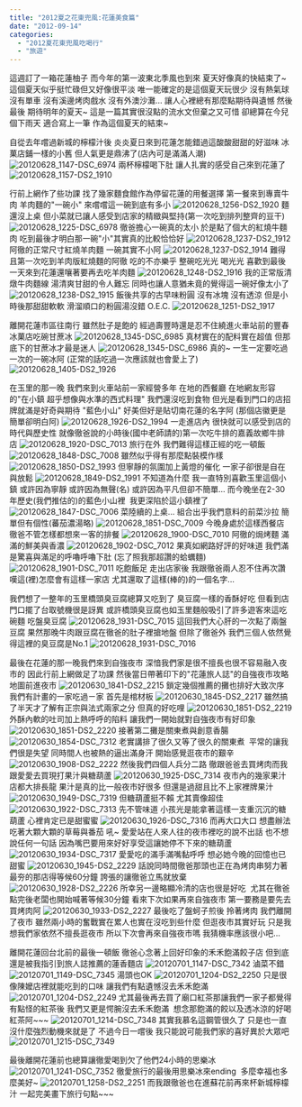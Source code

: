 ```yaml
---
title: "2012夏之花東兜風:花蓮美食篇"
date: "2012-09-14"
categories: 
  - "2012夏花東兜風吃喝行"
  - "旅遊"
---
```


這週訂了一箱花蓮柚子 而今年的第一波東北季風也到來 夏天好像真的快結束了~ 這個夏天似乎挺忙碌但又好像很平淡 唯一能確定的是這個夏天玩很少 沒有熱氣球 沒有單車 沒有溪邊烤肉戲水 沒有外澳沙灘... 讓人心裡總有那麼點期待與遺憾 然後 最後 期待明年的夏天~ 這是一篇其實很沒點的流水文但棄之又可惜 卻總算在今兒個下雨天 適合寫上一筆 作為這個夏天的結束~

自從去年嚐過新城的檸檬汁後 炎炎夏日來到花蓮怎能錯過這酸酸甜甜的好滋味 冰菓店鋪一樣的小舊 但人氣更是鼎沸了(店內可是滿滿人潮) ![20120628_1147-DSC_6974](images/7491439648_df3ac1f491.jpg) 兩杯檸檬喝下肚 讓人扎實的感受自己來到花蓮了 ![20120628_1157-DS2_1910](images/7491439172_4e69cc22a9.jpg) 

行前上網作了些功課 找了幾家麵食館作為停留花蓮的用餐選擇 第一餐來到專賣牛肉 羊肉麵的"一碗小" 來嚐嚐這一碗到底有多小 ![20120628_1256-DS2_1920](images/7491437016_d293694f2a.jpg) 麵還沒上桌 但小菜就已讓人感受到店家的精緻與堅持(第一次吃到排列整齊的豆干) ![20120628_1225-DSC_6978](images/7491438892_653956f1b5.jpg) 徹爸擔心一碗真的太小 於是點了個大的紅燒牛麵肉 吃到最後才明白那一碗"小"其實真的比較恰恰好 ![20120628_1237-DS2_1912](images/7491438450_1e446e4089.jpg) 阿徹的正常尺寸紅燒羊肉麵 一碗其實不小阿 ![20120628_1237-DS2_1914](images/7491438116_53271b8441.jpg) 難得且第一次吃到羊肉版紅燒麵的阿徹 吃的不亦樂乎 整碗吃光光 喝光光 喜歡到最後一天來到花蓮還嚷著要再去吃羊肉麵 ![20120628_1248-DS2_1916](images/7491437648_47d105137d.jpg) 我的正常版清燉牛肉麵線 湯清爽甘甜的令人難忘 同時也讓人意猶未竟的覺得這一碗好像太小了 ![20120628_1238-DS2_1915](images/7491437872_53bca9dc8f.jpg) 飯後共享的古早味粉圓 沒有冰塊 沒有透涼 但是小時後那甜甜軟軟 滑溜順口的粉圓湯沒錯 O.E.C. ![20120628_1251-DS2_1917](images/7491437332_3f81db816a.jpg)

離開花蓮市區往南行 雖然肚子是飽的 經過壽豐時還是忍不住繞進火車站前的豐春冰菓店吃碗甘蔗冰 ![20120628_1345-DSC_6985](images/7491436258_89f7c2b5c7.jpg) 真材實在的配料實在超值 但那底下的甘蔗冰才最是迷人 ![20120628_1345-DSC_6986](images/7491436006_e98019678d.jpg) 真的~ 一生一定要吃過一次的一碗冰阿 (正常的話吃過一次應該就也會愛上了) ![20120628_1405-DS2_1926](images/7491435472_9907180193.jpg)

在玉里的那一晚 我們來到火車站前一家經營多年 在地的西餐廳 在地網友形容的"在小鎮 超乎想像與水準的西式料理" 我們還沒吃到食物 但光是看到門口的店招牌就滿是好奇與期待 "藍色小山" 好美但好是貼切南花蓮的名字阿 (那個店徽更是簡單卻明白阿) ![20120628_1926-DS2_1994](images/7491424256_d4bfce3b0a.jpg) 一走進店內 很快就可以感受到店的時代與歷史性 就像徹爸說的小時後(國中老師請的)第一次吃牛排的嘉義故鄉牛排店 ![20120628_1920-DSC_7013](images/7491424564_9120088301.jpg) 旅行在外 我們難得這樣正經的吃一頓飯 ![20120628_1848-DSC_7008](images/7491426402_5af0672f3c.jpg) 雖然似乎得有那麼點裝模作樣 ![20120628_1850-DS2_1993](images/7491425830_f5daebed44.jpg) 但寧靜的氛圍加上黃燈的催化 一家子卻很是自在與放鬆 ![20120628_1849-DS2_1991](images/7491426032_9a230b4261.jpg) 不知道為什麼 我一直特別喜歡玉里這個小鎮 或許因為寧靜 或許因為無聲(名) 或許因為平凡但卻不簡單... 而今晚坐在2-30年歷史(我們推估的)的藍色小山裡  我更深陷於這小鎮裡了 ![20120628_1847-DSC_7006](images/7491426812_b17eb6892c.jpg) 菜陸續的上桌... 組合出乎我們意料的前菜沙拉 簡單但有個性(蕃茄濃湯略) ![20120628_1851-DSC_7009](images/7491425558_3a7d1229f5.jpg) 今晚身處於這樣西餐店 徹爸不管怎樣都想來一客的排餐 ![20120628_1900-DSC_7010](images/7491425364_e038e3597d.jpg) 阿徹的焗烤麵 滿滿的鮮美與香濃 ![20120628_1902-DSC_7012](images/7491424858_fa3d894c04.jpg) 果真如網路好評的好味道 我們滿是驚喜與滿足的呼嚕呼嚕下肚 (忘了照我那超讚的蛤蠣麵) ![20120628_1901-DSC_7011](images/7491425142_a3a8234e26.jpg) 吃飽飯足 走出店家後 我跟徹爸兩人忍不住再次讚嘆這(裡)怎麼會有這樣一家店 尤其還取了這樣(棒的)的一個名字...

我們想了一整年的玉里橋頭臭豆腐總算又吃到了 臭豆腐一樣的香酥好吃 但看到店門口擺了台取號機很是訝異 或許橋頭臭豆腐也如玉里麵般吸引了許多遊客來這吃碗麵 吃盤臭豆腐 ![20120628_1931-DSC_7015](images/7491424072_ac7d7894c2.jpg) 這回我們大心肝的一次點了兩盤豆腐 果然那晚牛肉跟豆腐在徹爸的肚子裡搶地盤 但除了徹爸外 我們三個人依然覺得這裡的臭豆腐是No.1 ![20120628_1931-DSC_7016](images/7491423834_6f368feece.jpg)

最後在花蓮的那一晚我們來到自強夜市 深愔我們家是很不擅長也很不容易融入夜市的 因此行前上網做足了功課 然後當日帶著印下的"花蓮旅人誌"的自強夜市攻略地圖前進夜市 ![20120630_1841-DS2_2215](images/7547006196_e1fc3488d1.jpg) 鎖定幾個推薦的攤也排好大致次序 我們有計畫的一家吃過ㄧ家 首先是棺材板 ![20120630_1845-DS2_2217](images/7547005696_d68e2c695c.jpg) 雖然搞了半天才了解有正宗與法式兩家之分 但真的好吃哩 ![20120630_1851-DS2_2219](images/7547005498_65b575d752.jpg) 外酥內軟的吐司加上熱呼呼的陷料 讓我們一開始就對自強夜市有好印象 ![20120630_1851-DS2_2220](images/7547005302_14b7356f62.jpg) 接著第二攤是關東煮與創意香腸 ![20120630_1854-DSC_7312](images/7547004966_f189dbb586.jpg) 老實講排了很久又等了很久的關東煮  平常的讓我們很是失望 同時間人也被熱的逼出滿身汗 開始感覺逛夜市的艱辛 ![20120630_1908-DS2_2222](images/7547004816_fb6638e7bd.jpg) 然後我們四個人兵分二路 徹跟爸爸去買烤肉而我跟愛愛去買現打果汁與糖葫蘆 ![20120630_1925-DSC_7314](images/7547004294_03f44bb4d7.jpg) 夜市內的幾家果汁店都大排長龍 果汁是真的比一般夜市好很多 但還是過甜且比不上家裡牌果汁 ![20120630_1949-DSC_7319](images/7547002974_48c23cebcb.jpg) 但糖葫蘆挺不賴 尤其賣像超佳 ![20120630_1922-DSC_7313](images/7547004610_bb72a81b98.jpg) 先不管味道 小孩光是能拿著這樣一支重沉沉的糖葫蘆 心裡肯定已是甜蜜蜜 ![20120630_1926-DSC_7316](images/7547004048_a003b44f87.jpg) 而再大口大口 想盡辦法吃著大顆大顆的草莓與番茄 吼~ 愛愛站在人來人往的夜市裡吃的說不出話 也不想說任何一句話 因為嘴巴要用來好好享受這讓她停不下來的糖葫蘆 ![20120630_1934-DSC_7317](images/7547003322_2e6dcf9e83.jpg) 愛愛吃的滿手滿嘴黏呼呼 想必她今晚的回憶也已甜蜜 ![20120630_1945-DS2_2229](images/7547003124_4386a4f622.jpg) 話說同時間徹爸那頭也正在為烤肉串努力著 最夯的那店得等候60分鐘 誇張的讓徹爸立馬就放棄 ![20120630_1928-DS2_2226](images/7547003816_f85a2b7fdb.jpg) 所幸另一邊略顯冷清的店也很是好吃  尤其在徹爸點完後老闆也開始喊著等候30分鐘 看來下次如果再來自強夜市 第一要務是要先去買烤肉阿 ![20120630_1933-DS2_2227](images/7547003580_68e914f5e2.jpg) 最後吃了盤蚵子煎後 拎著烤肉 我們離開了夜市 雖然兩小時的奮戰實在累人也實在沒吃到些什麼 但逛夜市其實好玩 只是我想我們家依然不擅長逛夜市 所以下次會再來自強夜市嗎 我猜機率應該很小吧...

離開花蓮回台北前的最後一頓飯 徹爸心念著上回好印象的禾禾飽滿餃子店 但到底還是被我指引到旅人誌推薦的蓮香麵店 ![20120701_1147-DSC_7342](images/7547094732_1489f97ef4.jpg) 滷菜不錯 ![20120701_1149-DSC_7345](images/7547094192_3493d6d82d.jpg) 湯頭也OK ![20120701_1204-DS2_2250](images/7547093454_2a7042e618.jpg) 只是很像陳嬤店裡就能吃到的口味 讓我們有點遺憾沒去禾禾飽滿 ![20120701_1204-DS2_2249](images/7547093754_38cbd79c84.jpg) 尤其最後再去買了廟口紅茶那讓我們一家子都覺得有點怪的紅茶後 我們又更是愕腕沒去禾禾飽滿  想念那飽滿的餃以及透冰涼的好喝紅茶阿~~~ ![20120701_1214-DSC_7348](images/7547093258_b3779072c2.jpg) 其實我慕名這鋼管很久了 只是也一直沒什麼強烈動機來就是了 不過今日一嚐後 我只能說可能我們家的喜好異於大眾吧 ![20120701_1215-DSC_7349](images/7547092964_bb34f15619.jpg)

最後離開花蓮前也總算讓徹愛喝到欠了他們24小時的思樂冰 ![20120701_1241-DSC_7352](images/7547092796_11351d5753.jpg) 徹愛旅行的最後用思樂冰來ending  多麼幸福也多麼美好~ ![20120701_1258-DS2_2251](images/7547092280_e2c32c4866.jpg) 而我跟徹爸也在進蘇花前再來杯新城檸檬汁 一起完美畫下旅行句點~~~
